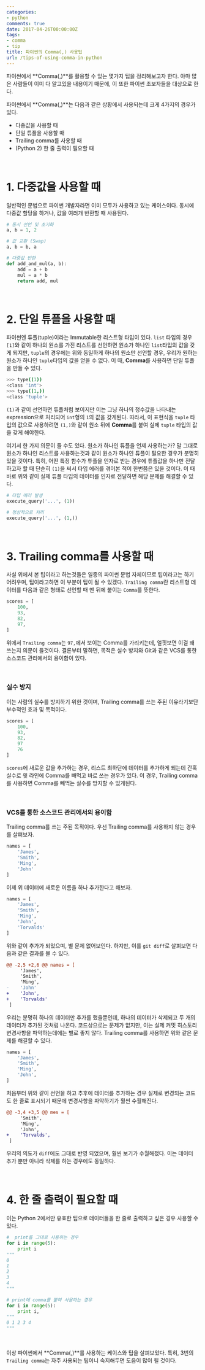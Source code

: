 ```yaml
---
categories:
- python
comments: true
date: 2017-04-26T00:00:00Z
tags:
- comma
- tip
title: 파이썬의 Comma(,) 사용팁
url: /tips-of-using-comma-in-python
---
```


파이썬에서 **Comma(,)**를 활용할 수 있는 몇가지 팁을 정리해보고자 한다. 아마 많은 사람들이 이미 다 알고있을 내용이기 때문에, 이 또한 파이썬 초보자들을 대상으로 한다.



파이썬에서 **Comma(,)**는 다음과 같은 상황에서 사용되는데 크게 4가지의 경우가 있다.

* 다중값을 사용할 때
* 단일 튜플을 사용할 때
* Trailing comma를 사용할 때
* (Python 2) 한 줄 출력이 필요할 때

<br>

# 1. 다중값을 사용할 때 

일반적인 문법으로 파이썬 개발자라면 이미 모두가 사용하고 있는 케이스이다. 동시에 다중값 할당을 하거나, 값을 여러개 반환할 때 사용된다.

```python
# 동시 선언 및 초기화
a, b = 1, 2

# 값 교환 (Swap)
a, b = b, a

# 다중값 반환
def add_and_mul(a, b):
    add = a + b
    mul = a * b
    return add, mul
```

<br>

# 2. 단일 튜플을 사용할 때

파이썬엔 튜플(tuple)이라는 Immutable한 리스트형 타입이 있다. `list` 타입의 경우 `[1]`와 같이 하나의 원소를 가진 리스트를 선언하면 원소가 하나인 `list`타입의 값을 갖게 되지만, `tuple`의 경우에는 위와 동일하게 하나의 원소만 선언할 경우, 우리가 원하는 원소가 하나인 `tuple`타입의 값을 얻을 수 없다. 이 때, **Comma**를 사용하면 단일 튜플을 만들 수 있다.

```bash
>>> type((1))
<class 'int'>
>>> type((1,))
<class 'tuple'>
```

`(1)`과 같이 선언하면 튜플처럼 보이지만 이는 그냥 하나의 정수값을 나타내는 expression으로 처리되어 `int`형의 `1`의 값을 갖게된다. 따라서, 이 표현식을 `tuple` 타입의 값으로 사용하려면 `(1,)`와 같이 원소 뒤에 **Comma**를 붙여 실제 `tuple` 타입의 값을 갖게 해야한다.

여기서 한 가지 의문이 들 수도 있다. 원소가 하나인 튜플을 언제 사용하는가? 말 그대로 원소가 하나인 리스트를 사용하는것과 같이 원소가 하나인 튜플이 필요한 경우가 분명히 있을 것이다. 특히, 어떤 특정 함수가 튜플을 인자로 받는 경우에 튜플값을 하나만 전달하고자 할 때 단순히 `(1)`을 써서 타입 에러를 겪어본 적이 한번쯤은 있을 것이다. 이 때 바로 위와 같이 실제 튜플 타입의 데이터를 인자로 전달하면 해당 문제를 해결할 수 있다.

```python
# 타입 에러 발생
execute_query('...', (1))

# 정상적으로 처리
execute_query('...', (1,))
```

<br>

# 3. Trailing comma를 사용할 때

사실 위에서 본 팁이라고 하는것들은 일종의 파이썬 문법 자체이므로 팁이라고는 하기 어려우며, 팁이라고하면 이 부분이 팁이 될 수 있겠다. `Trailing comma`란 리스트형 데이터를 다음과 같은 형태로 선언할 때 맨 뒤에 붙이는 `Comma`를 뜻한다.

```python
scores = [
    100,
    93,
    82,
    97,
]
```

위에서 `Trailing comma`는 `97,`에서 보이는 Comma를 가리키는데, 얼핏보면 이걸 왜 쓰는지 의문이 들것이다. 결론부터 말하면, 목적은 실수 방지와 Git과 같은 VCS를 통한 소스코드 관리에서의 용이함이 있다.

<br>

### 실수 방지

이는 사람의 실수를 방지하기 위한 것이며, Trailing comma를 쓰는 주된 이유라기보단 부수적인 효과 및 목적이다.

```python
scores = [
    100,
    93,
    82,
    97
    76
]
```

`scores`에 새로운 값을 추가하는 경우, 리스트 최하단에 데이터를 추가하게 되는데 간혹 실수로 윗 라인에 Comma를 빼먹고 바로 쓰는 경우가 있다. 이 경우, Trailing comma를 사용하면 Comma를 빼먹는 실수를 방지할 수 있게된다.

<br>

### VCS를 통한 소스코드 관리에서의 용이함

Trailing comma를 쓰는 주된 목적이다. 우선 Trailing comma를 사용하지 않는 경우를 살펴보자.

```python
names = [
    'James',
    'Smith',
    'Ming',
    'John'
]
```

이제 위 데이터에 새로운 이름을 하나 추가한다고 해보자.

```python
names = [
    'James',
    'Smith',
    'Ming',
    'John',
    'Torvalds'
]
```

위와 같이 추가가 되었으며, 별 문제 없어보인다. 하지만, 이를 `git diff`로 살펴보면 다음과 같은 결과를 볼 수 있다.

```diff
@@ -2,5 +2,6 @@ names = [
     'James',
     'Smith',
     'Ming',
-    'John'
+    'John',
+    'Torvalds'
 ]
```

우리는 분명히 하나의 데이터만 추가를 했을뿐인데, 하나의 데이터가 삭제되고 두 개의 데이터가 추가된 것처럼 나온다. 코드상으로는 문제가 없지만, 이는 실제 커밋 히스토리 변경사항을 파악하는데에는 별로 좋지 않다. Trailing comma를 사용하면 위와 같은 문제를 해결할 수 있다.

```python
names = [
    'James',
    'Smith',
    'Ming',
    'John',
]
```

처음부터 위와 같이 선언을 하고 추후에 데이터를 추가하는 경우 실제로 변경되는 코드도 한 줄로 표시되기 때문에 변경사항을 파악하기가 훨씬 수월해진다.

```diff
@@ -3,4 +3,5 @@ mes = [
     'Smith',
     'Ming',
     'John',
+    'Torvalds',
 ]
```

우리의 의도가 `diff`에도 그대로 반영 되었으며, 훨씬 보기가 수월해졌다. 이는 데이터 추가 뿐만 아니라 삭제를 하는 경우에도 동일하다.

<br>

# 4. 한 줄 출력이 필요할 때

이는 Python 2에서만 유효한 팁으로 데이터들을 한 줄로 출력하고 싶은 경우 사용할 수 있다.

```python
#  print를 그대로 사용하는 경우
for i in range(5):
    print i
"""
0
1
2
3
4
"""

# print에 comma를 붙여 사용하는 경우
for i in range(5):
    print i,
"""
0 1 2 3 4
"""
```

<br>

이상 파이썬에서 **Comma(,)**를 사용하는 케이스와 팁을 살펴보았다. 특히, 3번의 `Trailing comma`는 자주 사용되는 팁이니 숙지해두면 도음이 많이 될 것이다.